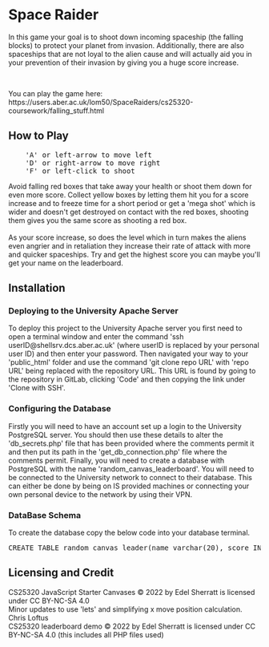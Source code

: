 <h1>Space Raider</h1>

<p>In this game your goal is to shoot down incoming 
spaceship (the falling blocks) to protect your planet
from invasion. Additionally, there are also spaceships that are not loyal to the alien cause and will actually aid you in
your prevention of their invasion by giving you a huge score increase. 
</p>
<br>
<p>You can play the game here: https://users.aber.ac.uk/lom50/SpaceRaiders/cs25320-coursework/falling_stuff.html</p>




<h2>How to Play</h2>

<pre>
    'A' or left-arrow to move left
    'D' or right-arrow to move right
    'F' or left-click to shoot
</pre>

<p>
    Avoid falling red boxes that take away your health or shoot them down for even more score.
    Collect yellow boxes by letting them hit you for a score increase and to freeze time for a short period or get a 
    'mega shot' which is wider and doesn't get destroyed on contact with the red boxes, shooting them gives you the same 
    score as shooting a red box. 
<br><br>
    As your score increase, so does the level which in turn makes the aliens even angrier and in retaliation they increase
    their rate of attack with more and quicker spaceships. Try and get the highest score you can maybe you'll get your
    name on the leaderboard. 
</p>

<h2>Installation</h2>

<h3>Deploying to the University Apache Server</h3>
<p>To deploy this project to the University Apache server you first need to open a terminal window and enter the command 
'ssh userID@shellsrv.dcs.aber.ac.uk' (where userID is replaced by your personal user ID) and then enter your password.
Then navigated your way to your 'public_html' folder and use the command 'git clone repo URL' with 'repo URL' being
replaced with the repository URL. This URL is found by going to the repository in GitLab, clicking 'Code' and then copying
the link under 'Clone with SSH'. </p>

<h3>Configuring the Database</h3>
<p>Firstly you will need to have an account set up a login to the University PostgreSQL server. You should then use these 
details to alter the 'db_secrets.php' file that has been provided where the comments permit it and then put its path in
the 'get_db_connection.php' file where the comments permit. Finally, 
you will need to create a database with PostgreSQL with the name 'random_canvas_leaderboard'. 
You will need to be connected to the University network to connect to their database. This can either be done by 
being on IS provided machines or connecting your own personal device to the network by using their VPN.</p>

<h3>DataBase Schema</h3>
To create the database copy the below code into your database terminal.
<pre>
CREATE TABLE random_canvas_leader(name varchar(20), score INTEGER, primary key (name));
</pre>

<h2>Licensing and Credit</h2>

CS25320 JavaScript Starter Canvases © 2022 by Edel Sherratt is licensed under CC BY-NC-SA 4.0
<br>Minor updates to use 'lets' and simplifying x move position calculation. Chris Loftus
<br>CS25320 leaderboard demo © 2022 by Edel Sherratt is licensed under CC BY-NC-SA 4.0 (this includes all PHP files used)
